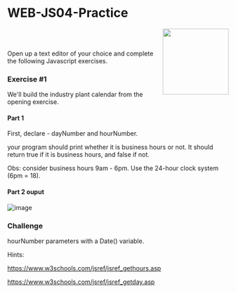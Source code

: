 # WEB-JS04-Practice
<img align="right" width="150" height="150" src="https://media-exp1.licdn.com/dms/image/C4E0BAQF7BYCCZt5epw/company-logo_200_200/0?e=2159024400&v=beta&t=qUAFP9bUgBEEXGVQYpUXW1J_OiP8e0r4rFBpqp8OrxA">

 <br/>
 <br/>

Open up a text editor of your choice and complete the following Javascript exercises.

### Exercise #1

We'll build the industry plant calendar from the opening exercise.

#### Part 1
First, declare - dayNumber and hourNumber.

your program should print whether it is business hours or not. It should return true if it is business hours, and false if not.

Obs: consider business hours 9am - 6pm. Use the 24-hour clock system (6pm = 18).

#### Part 2 ouput

![image](https://user-images.githubusercontent.com/67027761/224485611-670ce50e-d8db-4c5f-9ab4-7e0b73f43a40.png)



### Challenge

hourNumber parameters with a Date() variable.

Hints: 

https://www.w3schools.com/jsref/jsref_gethours.asp

https://www.w3schools.com/jsref/jsref_getday.asp
